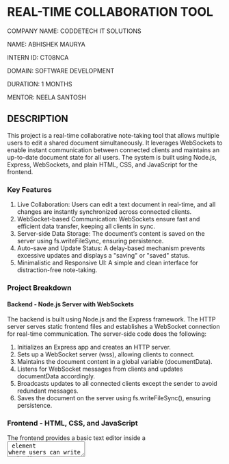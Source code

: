 # REAL-TIME COLLABORATION TOOL

COMPANY NAME: CODDETECH IT SOLUTIONS

NAME: ABHISHEK MAURYA

INTERN ID: CT08NCA

DOMAIN: SOFTWARE DEVELOPMENT

DURATION: 1 MONTHS

MENTOR: NEELA SANTOSH

## DESCRIPTION
This project is a real-time collaborative note-taking tool that allows multiple users to edit a shared document simultaneously. It leverages WebSockets to enable instant communication between connected clients and maintains an up-to-date document state for all users. The system is built using Node.js, Express, WebSockets, and plain HTML, CSS, and JavaScript for the frontend.

### Key Features
1. Live Collaboration: Users can edit a text document in real-time, and all changes are instantly synchronized across connected clients.
2. WebSocket-based Communication: WebSockets ensure fast and efficient data transfer, keeping all clients in sync.
3. Server-side Data Storage: The document’s content is saved on the server using fs.writeFileSync, ensuring persistence.
4. Auto-save and Update Status: A delay-based mechanism prevents excessive updates and displays a "saving" or "saved" status.
5. Minimalistic and Responsive UI: A simple and clean interface for distraction-free note-taking.
   
### Project Breakdown
#### Backend - Node.js Server with WebSockets
The backend is built using Node.js and the Express framework. The HTTP server serves static frontend files and establishes a WebSocket connection for real-time communication. The server-side code does the following:

1. Initializes an Express app and creates an HTTP server.
2. Sets up a WebSocket server (wss), allowing clients to connect.
3. Maintains the document content in a global variable (documentData).
4. Listens for WebSocket messages from clients and updates documentData accordingly.
5. Broadcasts updates to all connected clients except the sender to avoid redundant messages.
6. Saves the document on the server using fs.writeFileSync(), ensuring persistence.

### Frontend - HTML, CSS, and JavaScript
The frontend provides a basic text editor inside a <textarea> element where users can write and edit text. WebSockets handle real-time synchronization between clients.

#### Core Functionalities
1. Establishes a WebSocket connection to the server.
2. Listens for incoming updates and modifies the <textarea> content accordingly.
3. Sends user updates only after a short delay (debouncing) to optimize performance.
4. Displays update timestamps and save status for user clarity.

#### CSS for Styling
The tool is styled with modern and minimal design principles for a clean look. The editor is centered, has proper padding, and uses a readable font.

### How the System Works
User Access: When a user loads the webpage, a WebSocket connection is established.
Initial Document Load: The server sends the current document state to the newly connected user.
Real-time Updates: Any changes made in the textarea are sent to the server, which updates documentData and broadcasts the changes to all connected clients.
Auto-save: Changes are periodically saved to document.txt, ensuring persistent storage.

### Future Enhancements
1. User Authentication – Add logins to track individual contributions.
2. Multi-document Support – Enable users to create and switch between multiple notes.
3. Rich Text Editor – Implement bold, italics, headings, and images for better note formatting.
4. Version Control – Maintain document history to revert changes if needed.
5. Cloud Storage – Store files in a database or cloud storage instead of a local file.

### Conclusion
This real-time collaborative note-taking tool is a lightweight and efficient way to work on shared documents. By leveraging WebSockets, it provides a seamless editing experience, ensuring that changes are instantly reflected across all users. The backend is simple yet effective, handling document updates and storage, while the frontend offers an intuitive and responsive interface.

This project serves as a foundation for more advanced collaborative applications, such as team-based document editing tools and real-time coding environments. 

## OUTPUT
https://real-time-collaboration-tool-kieh.onrender.com/

![Image](https://github.com/user-attachments/assets/7cf30dfb-ca14-4cb2-81ab-93d5b4be3971)
